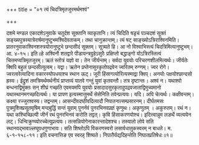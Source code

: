 +++
title = "०१ त्यं चिदत्रिमृतजुरमर्थमश्वं"

+++

दशमे मण्डल एकादशेऽनुवाके चतुर्दश सूक्तानि व्याकृतानि। त्यं चिदिति षडृचं पञ्चदशं सूक्तं सङ्ख्यपुत्रस्यात्रेरार्षमानुष्टुभमश्विदेवताकम्। तथा चानुक्रान्तम्। त्यं षट् साङ्ख्योऽत्रिराश्विनमिति। प्रातरनुवाकाश्विनशस्त्रयोरानुष्टुभे छन्दसीदं सूक्तम्। सूत्र्यते हि। आ नो विश्वाभिस्त्यं चिदत्रिमित्यानुष्टुभम्। आ. ४-१५। इति॥हे अश्विनौ शतद्वारे पीडायन्त्रग्रुहेऽसुरैः प्रक्षिप्तो बद्धाङ्गो योऽत्रिरस्तित्यं चित्तमप्यत्रिमृतजुरम्। ऋतं स्तोत्रं यज्ञो वा। तेन जीर्यन्तम्। सर्वदा युवयोः परिचरणशीलमित्यर्थः। जीर्यतेः क्विपि बहुलं छन्दसीत्युत्वम्। यद्वा। ऋतेन प्रप्तेनासुरकृतोपद्रवेन ज्वरितम् रुग्णम्। ज्वर रोगे। ज्वरत्वरेत्यादिना वकारस्योपधयाश्च स्थान ऊट्। जूरी हिंसागत्योरित्यस्माद्वा क्विप्। अनयोः पक्षयोश्छान्दसो ह्रस्वः। ईद्रुशं तमत्रिमर्थमर्थनीयं प्राप्तव्यं यातवे गन्तुं युवां कृतवन्तौ। तत्र दृष्टान्तः। अश्वं न। यथाश्वो बन्धनाद्विमुक्तः सन् शीघ्रं गच्छति एवमयमपि युवयोः प्रसादादसुरकृतादुपद्रवजाताद्विमुच्यमानो यथास्थानमगच्छदित्यर्थः। या प्रापण इत्यस्मात्तुमर्थे सेसेनिति तवेन्प्रत्ययः। यदि। अपि चेत्यर्थः। कक्षीवन्तम्। कक्ष्या रज्जुरश्वस्य। तद्वन्तम्। आसन्दीवदष्ठीवदित्यादौ निपातनात्सम्प्रसारनम्। दीर्घतमसः पुत्रमुशिक्प्रसूतमृषिम् मन्दबुद्धिं सन्तं युवाम् पुनर्नवं पुनरभिनवप्रज्ञं कृणुथः। अकृणुतम् । अकुरुतम्। रथं न। यथा कश्चिच्छिल्पी जीर्नं रथं पुनरभिनवं करोति तद्वत्। कृवि हिंसाकरणयोश्च। इदित्त्वान्नुम लङर्थे व्यत्ययेन लट्। धिन्विक्रुण्व्योरच्चेत्युप्रत्ययः। तत्सन्नियोगेनाकारन्तादेशश्च। तस्यातो लोपे सति स्थानवद्भावाल्लघूपधगुणाभावः। सति शिष्तोऽपि विकरणस्वरो लसार्वधातुकस्वरम् न बाधते। म. ६-१-१५८-११। इति वचनात्तिङ एव स्वरह् शिष्यते। निपातैर्यद्यदिहन्तेति निघातप्रतिषेधः॥१॥